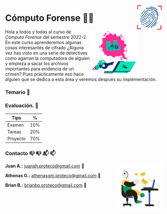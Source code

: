 <p>
  <img src="Img/huella.png" align="right"  width="80" height="80" />
</p>

# Cómputo Forense 🔐🔎

<p>
  <img src="Img/llave.png" align = "right"  width="150" height="150"/>
</p>

Hola a todos y todas al curso de *Cómputo Forense* del semestre 2022-2. En este curso aprenderemos algunas cosas interesantes de cifrado ¿Alguna vez has visto en una serie de detectives como agarran la computadora de alguien y empieza a sacar los archivos importantes para evidencia de un crimen? Pues prácticamente eso hace alguien que se dedica a esta área y veremos después su implementación.

### Temario 📝



### Evaluación. 🧾

|Tipo  |%|
|------|---|
|Examen|10%|
|Tareas|20%|
|Proyecto|70%|


### Contacto :mailbox_closed: :mailbox_with_no_mail: :mailbox_with_mail: :mailbox:

<p>
  <img src="Img/email.png" align="right"  width="150" height="150" /> 
</p>

**Juan A.:** juanah.proteco@gmail.com :email:

**Athenas G.:** athenasgm.proteco@gmail.com :email:

**Brian B.:** brianbp.proteco@gmail.com :email: